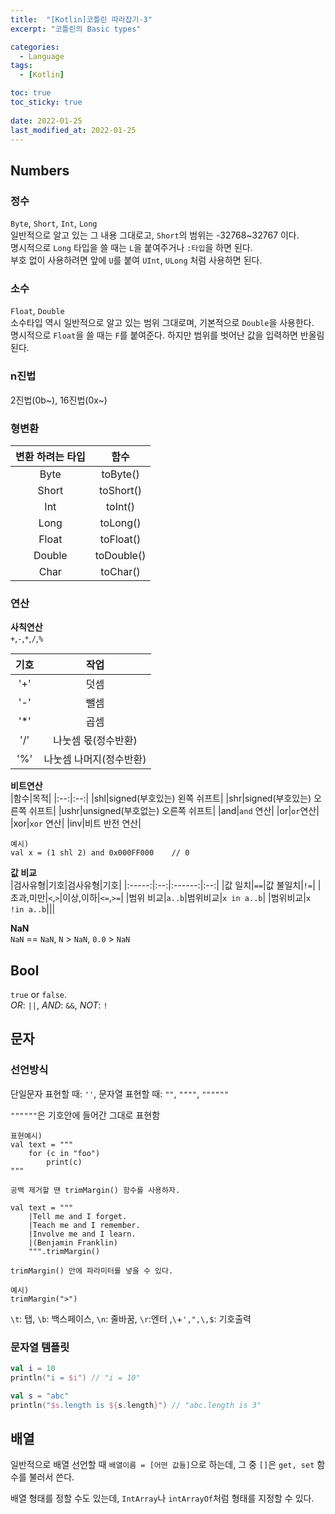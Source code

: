 ```yaml
---
title:  "[Kotlin]코틀린 따라잡기-3"
excerpt: "코틀린의 Basic types"

categories:
  - Language
tags:
  - [Kotlin]

toc: true
toc_sticky: true
 
date: 2022-01-25
last_modified_at: 2022-01-25
---
```


## Numbers
### 정수
`Byte`, `Short`, `Int`, `Long`  
일반적으로 알고 있는 그 내용 그대로고, `Short`의 범위는 -32768~32767 이다.  
명시적으로 `Long` 타입을 쓸 때는 `L`을 붙여주거나 `:타입`을 하면 된다.  
부호 없이 사용하려면 앞에 `U`를 붙여 `UInt`, `ULong` 처럼 사용하면 된다.

### 소수
`Float`, `Double`  
소수타입 역시 일반적으로 알고 있는 범위 그대로며, 기본적으로 `Double`을 사용한다.  
명시적으로 `Float`을 쓸 때는 `F`를 붙여준다. 하지만 범위를 벗어난 값을 입력하면 반올림된다.

### n진법
2진법(0b~), 16진법(0x~)

### 형변환
|변환 하려는 타입|함수|
|:-------------:|:--:|
|Byte|toByte()|
|Short|toShort()|
|Int|toInt()|
|Long|toLong()|
|Float|toFloat()|
|Double|toDouble()|
|Char|toChar()|

### 연산  
**사칙연산**  
`+`,`-`,`*`,`/`,`%`

|기호|작업|
|:--:|:--:|
|'+'|덧셈|
|'-'|뺄셈|
|'*'|곱셈|
|'/'|나눗셈 몫(정수반환)|
|'%'|나눗셈 나머지(정수반환)|

**비트연산**  
|함수|목적|
|:--:|:--:|
|shl|signed(부호있는) 왼쪽 쉬프트|
|shr|signed(부호있는) 오른쪽 쉬프트|
|ushr|unsigned(부호없는) 오른쪽 쉬프트|
|and|`and` 연산|
|or|`or`연산|
|xor|`xor` 연산|
|inv|비트 반전 연산|

```
예시)
val x = (1 shl 2) and 0x000FF000    // 0
```

**값 비교**  
|검사유형|기호|검사유형|기호|
|:-----:|:--:|:------:|:--:|
|값 일치|`==`|값 불일치|`!=`|
|초과,미만|`<`,`>`|이상,이하|`<=`,`>=`|
|범위 비교|`a..b`|범위비교|`x in a..b`|
|범위비교|`x !in a..b`|||

**NaN**  
`NaN` == `NaN`, `N` > `NaN`, `0.0` > `NaN`

## Bool
`true` or `false`.  
*OR*: `||`, *AND*: `&&`, *NOT*: `!`

## 문자

### 선언방식

단일문자 표현할 때: `''`, 문자열 표현할 때: `""`, `""""`, `""""""`

`""""""`은 기호안에 들어간 그대로 표현함

```
표현예시)
val text = """
    for (c in "foo")
        print(c)
"""

공백 제거할 땐 trimMargin() 함수를 사용하자.

val text = """
    |Tell me and I forget.
    |Teach me and I remember.
    |Involve me and I learn.
    |(Benjamin Franklin)
    """.trimMargin()

trimMargin() 안에 파라미터를 넣을 수 있다.

예시)
trimMargin(">")
```

`\t`: 탭, `\b`: 백스페이스, `\n`: 줄바꿈, `\r`:엔터 ,`\`+`',",\,$`: 기호출력 

### 문자열 템플릿

```kotlin
val i = 10
println("i = $i") // "i = 10"

val s = "abc"
println("$s.length is ${s.length}") // "abc.length is 3"
```

## 배열

일반적으로 배열 선언할 때 `배열이름 = [어떤 값들]`으로 하는데, 그 중 `[]`은 `get, set` 함수를 불러서 쓴다.

배열 형태를 정할 수도 있는데, `IntArray`나 `intArrayOf`처럼 형태를 지정할 수 있다.